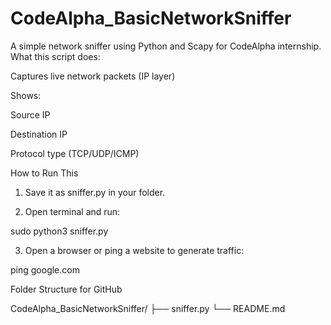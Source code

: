 # CodeAlpha_BasicNetworkSniffer
A simple network sniffer using Python and Scapy for CodeAlpha internship.
What this script does:

Captures live network packets (IP layer)

Shows:

Source IP

Destination IP

Protocol type (TCP/UDP/ICMP)

How to Run This

1. Save it as sniffer.py in your folder.


2. Open terminal and run:

sudo python3 sniffer.py


3. Open a browser or ping a website to generate traffic:

ping google.com

Folder Structure for GitHub

CodeAlpha_BasicNetworkSniffer/
├── sniffer.py
└── README.md
